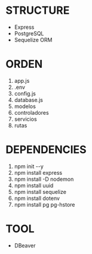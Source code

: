 # STRUCTURE 

- Express
- PostgreSQL
- Sequelize ORM

# ORDEN

1) app.js
2) .env
3) config.js
4) database.js
5) modelos
6) controladores
7) servicios
8) rutas

# DEPENDENCIES

1) npm init --y
2) npm install express
3) npm install -D nodemon
4) npm install uuid
5) npm install sequelize 
6) npm install dotenv
7) npm install pg pg-hstore

# TOOL

- DBeaver